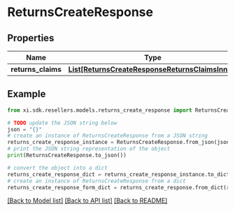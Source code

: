 # ReturnsCreateResponse


## Properties

Name | Type | Description | Notes
------------ | ------------- | ------------- | -------------
**returns_claims** | [**List[ReturnsCreateResponseReturnsClaimsInner]**](ReturnsCreateResponseReturnsClaimsInner.md) |  | [optional] 

## Example

```python
from xi.sdk.resellers.models.returns_create_response import ReturnsCreateResponse

# TODO update the JSON string below
json = "{}"
# create an instance of ReturnsCreateResponse from a JSON string
returns_create_response_instance = ReturnsCreateResponse.from_json(json)
# print the JSON string representation of the object
print(ReturnsCreateResponse.to_json())

# convert the object into a dict
returns_create_response_dict = returns_create_response_instance.to_dict()
# create an instance of ReturnsCreateResponse from a dict
returns_create_response_form_dict = returns_create_response.from_dict(returns_create_response_dict)
```
[[Back to Model list]](../README.md#documentation-for-models) [[Back to API list]](../README.md#documentation-for-api-endpoints) [[Back to README]](../README.md)


